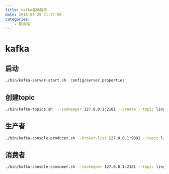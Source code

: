 ```yaml
---
title: kafka基础操作
date: 2016-04-25 21:37:56
categories:
    - 服务端
---
```


# kafka

## 启动

```bash
./bin/kafka-server-start.sh  config/server.properties
```

## 创建topic

```bash
./bin/kafka-topics.sh  --zookeeper 127.0.0.1:2181 --create --topic lingxiao-helloworld --replication-factor 1 --partitions 1
```

## 生产者

```bash
./bin/kafka-console-producer.sh --broker-list 127.0.0.1:9092 --topic lingxiao-helloworld
```

## 消费者

```bash
./bin/kafka-console-consumer.sh --zookeeper 127.0.0.1:2181 --topic lingxiao-helloworld --from-beginning
```
